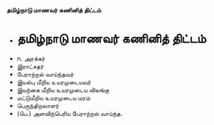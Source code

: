 **தமிழ்நாடு மாணவர் கணினித் திட்டம்**
- # தமிழ்நாடு மாணவர் கணினித் திட்டம்
- n. அரக்கர்
- இராட்சதர்
- பேராற்றல் வாய்ந்தவர்
-  இயல்பு மீறிய உயரமுடையவர்
- இயற்கை மீறிய உயரமுடைய விலங்கு
- மட்டுமீறிய உயரமுடைய மரம்
-  பெருந்திறலாளர்
- (பெ.) அளவிற்பெரிய பேராற்றல் வாய்ந்த.

